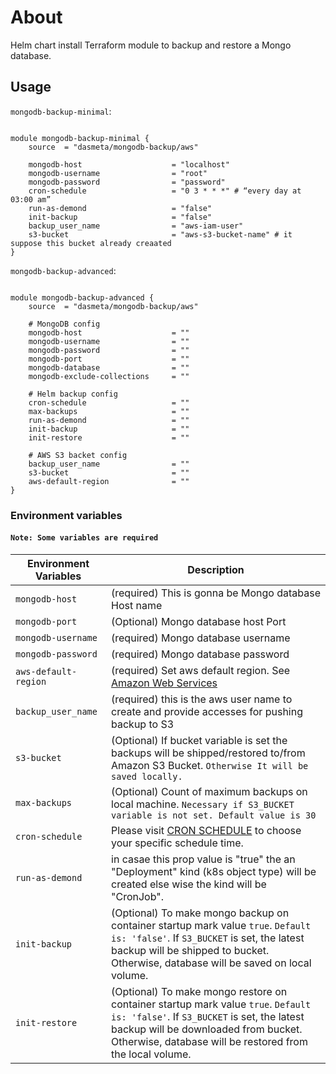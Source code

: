 # About
Helm chart install Terraform module to backup and restore a Mongo database.

## Usage

`mongodb-backup-minimal`:


```hcl

module mongodb-backup-minimal {
    source  = "dasmeta/mongodb-backup/aws"

    mongodb-host                    = "localhost"
    mongodb-username                = "root"
    mongodb-password                = "password" 
    cron-schedule                   = "0 3 * * *" # “every day at 03:00 am”
    run-as-demond                   = "false"
    init-backup                     = "false"
    backup_user_name                = "aws-iam-user"
    s3-bucket                       = "aws-s3-bucket-name" # it suppose this bucket already creaated
}

```
`mongodb-backup-advanced`:


```hcl

module mongodb-backup-advanced {
    source  = "dasmeta/mongodb-backup/aws"

    # MongoDB config
    mongodb-host                    = ""
    mongodb-username                = ""
    mongodb-password                = ""
    mongodb-port                    = ""
    mongodb-database                = ""
    mongodb-exclude-collections     = ""

    # Helm backup config
    cron-schedule                   = ""    
    max-backups                     = ""
    run-as-demond                   = ""
    init-backup                     = ""
    init-restore                    = ""

    # AWS S3 backet config
    backup_user_name                = ""
    s3-bucket                       = ""
    aws-default-region              = ""
}

```
### Environment variables

#### `Note: Some variables are required` 
| Environment Variables | Description |
| ------ | ------ |
|`mongodb-host`|(required) This is gonna be Mongo database Host name|
|`mongodb-port`|(Optional) Mongo database host Port|
|`mongodb-username`|(required) Mongo database username|
|`mongodb-password`|(required) Mongo database password|
|`aws-default-region`|(required) Set aws default region. See [Amazon Web Services](https://console.aws.amazon.com/)|
|`backup_user_name`|(required) this is the aws user name to create and provide accesses for pushing backup to S3|
|`s3-bucket`|(Optional) If bucket variable is set the backups will be shipped/restored to/from Amazon S3 Bucket. `Otherwise It will be saved locally.`|
|`max-backups`| (Optional) Count of maximum backups on local machine. `Necessary if S3_BUCKET variable is not set. Default value is 30`|
|`cron-schedule`| Please visit [CRON SCHEDULE](https://crontab.guru/) to choose your specific schedule time.|
|`run-as-demond`| in casae this prop value is "true" the an "Deployment" kind (k8s  object type) will be created else wise the kind will be "CronJob".|
|`init-backup`|(Optional) To make mongo backup on container startup mark value `true`. `Default is: 'false'`. If `S3_BUCKET` is set, the latest backup will be shipped to bucket. Otherwise, database will be saved on local volume.|
|`init-restore`|(Optional) To make mongo restore on container startup mark value `true`. `Default is: 'false'`. If `S3_BUCKET` is set, the latest backup will be downloaded from bucket. Otherwise, database will be restored from the local volume.|
